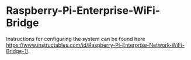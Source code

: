 # Raspberry-Pi-Enterprise-WiFi-Bridge

Instructions for configuring the system can be found here https://www.instructables.com/id/Raspberry-Pi-Enterprise-Network-WiFi-Bridge-1/.
